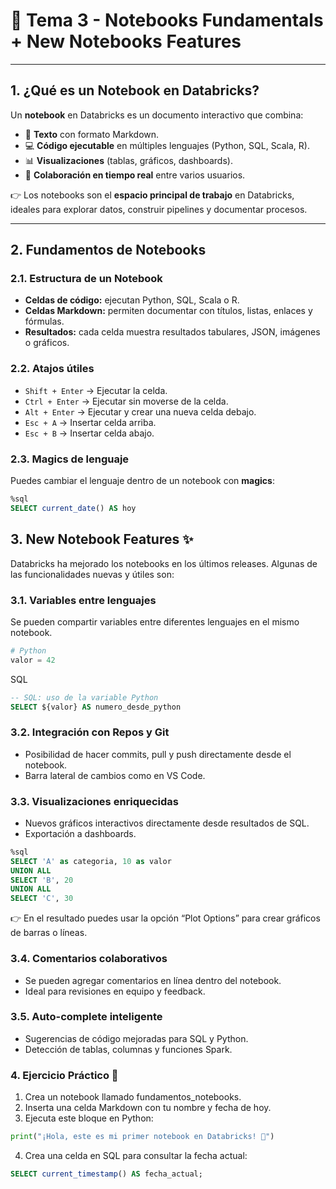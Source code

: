 # 📝 Tema 3 - Notebooks Fundamentals + New Notebooks Features

---

## 1. ¿Qué es un Notebook en Databricks?

Un **notebook** en Databricks es un documento interactivo que combina:

- 📜 **Texto** con formato Markdown.  
- 💻 **Código ejecutable** en múltiples lenguajes (Python, SQL, Scala, R).  
- 📊 **Visualizaciones** (tablas, gráficos, dashboards).  
- 🤝 **Colaboración en tiempo real** entre varios usuarios.  

👉 Los notebooks son el **espacio principal de trabajo** en Databricks, ideales para explorar datos, construir pipelines y documentar procesos.

---

## 2. Fundamentos de Notebooks

### 2.1. Estructura de un Notebook
- **Celdas de código:** ejecutan Python, SQL, Scala o R.  
- **Celdas Markdown:** permiten documentar con títulos, listas, enlaces y fórmulas.  
- **Resultados:** cada celda muestra resultados tabulares, JSON, imágenes o gráficos.

### 2.2. Atajos útiles
- `Shift + Enter` → Ejecutar la celda.  
- `Ctrl + Enter` → Ejecutar sin moverse de la celda.  
- `Alt + Enter` → Ejecutar y crear una nueva celda debajo.  
- `Esc + A` → Insertar celda arriba.  
- `Esc + B` → Insertar celda abajo.  

### 2.3. Magics de lenguaje
Puedes cambiar el lenguaje dentro de un notebook con **magics**:

```sql
%sql
SELECT current_date() AS hoy
```

## 3. New Notebook Features ✨

Databricks ha mejorado los notebooks en los últimos releases.
Algunas de las funcionalidades nuevas y útiles son:

### 3.1. Variables entre lenguajes

Se pueden compartir variables entre diferentes lenguajes en el mismo notebook.

```python
# Python
valor = 42
```
SQL

```sql
-- SQL: uso de la variable Python
SELECT ${valor} AS numero_desde_python
```

### 3.2. Integración con Repos y Git
- Posibilidad de hacer commits, pull y push directamente desde el notebook.
- Barra lateral de cambios como en VS Code.

### 3.3. Visualizaciones enriquecidas
- Nuevos gráficos interactivos directamente desde resultados de SQL.
- Exportación a dashboards.

```sql
%sql
SELECT 'A' as categoria, 10 as valor
UNION ALL
SELECT 'B', 20
UNION ALL
SELECT 'C', 30
```
👉 En el resultado puedes usar la opción “Plot Options” para crear gráficos de barras o líneas.

### 3.4. Comentarios colaborativos
- Se pueden agregar comentarios en línea dentro del notebook.
- Ideal para revisiones en equipo y feedback.

### 3.5. Auto-complete inteligente
- Sugerencias de código mejoradas para SQL y Python.
- Detección de tablas, columnas y funciones Spark.

### 4. Ejercicio Práctico 🎯

1. Crea un notebook llamado fundamentos_notebooks.
2. Inserta una celda Markdown con tu nombre y fecha de hoy.
3. Ejecuta este bloque en Python:

```python
print("¡Hola, este es mi primer notebook en Databricks! 🚀")
```
4. Crea una celda en SQL para consultar la fecha actual:

```sql
SELECT current_timestamp() AS fecha_actual;
```